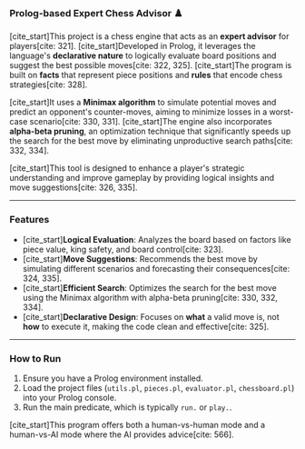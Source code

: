 ### Prolog-based Expert Chess Advisor ♟️

[cite_start]This project is a chess engine that acts as an **expert advisor** for players[cite: 321]. [cite_start]Developed in Prolog, it leverages the language's **declarative nature** to logically evaluate board positions and suggest the best possible moves[cite: 322, 325]. [cite_start]The program is built on **facts** that represent piece positions and **rules** that encode chess strategies[cite: 328].

[cite_start]It uses a **Minimax algorithm** to simulate potential moves and predict an opponent's counter-moves, aiming to minimize losses in a worst-case scenario[cite: 330, 331]. [cite_start]The engine also incorporates **alpha-beta pruning**, an optimization technique that significantly speeds up the search for the best move by eliminating unproductive search paths[cite: 332, 334].

[cite_start]This tool is designed to enhance a player's strategic understanding and improve gameplay by providing logical insights and move suggestions[cite: 326, 335].

---
### Features
* [cite_start]**Logical Evaluation**: Analyzes the board based on factors like piece value, king safety, and board control[cite: 323].
* [cite_start]**Move Suggestions**: Recommends the best move by simulating different scenarios and forecasting their consequences[cite: 324, 335].
* [cite_start]**Efficient Search**: Optimizes the search for the best move using the Minimax algorithm with alpha-beta pruning[cite: 330, 332, 334].
* [cite_start]**Declarative Design**: Focuses on **what** a valid move is, not **how** to execute it, making the code clean and effective[cite: 325].

---
### How to Run
1.  Ensure you have a Prolog environment installed.
2.  Load the project files (`utils.pl`, `pieces.pl`, `evaluator.pl`, `chessboard.pl`) into your Prolog console.
3.  Run the main predicate, which is typically `run.` or `play.`.

[cite_start]This program offers both a human-vs-human mode and a human-vs-AI mode where the AI provides advice[cite: 566].
